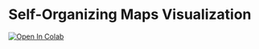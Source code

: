 # Self-Organizing Maps Visualization

[![Open In Colab](https://colab.research.google.com/assets/colab-badge.svg)](https://colab.research.google.com/github/dsforza96/SOM-visualization/blob/master/som_visualization.ipynb)
